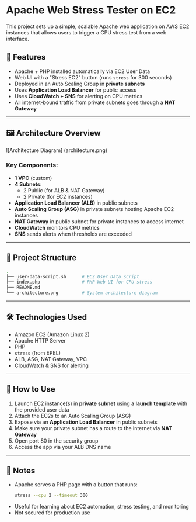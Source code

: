 # Apache Web Stress Tester on EC2

This project sets up a simple, scalable Apache web application on AWS EC2 instances that allows users to trigger a CPU stress test from a web interface.

## 🚀 Features

- Apache + PHP installed automatically via EC2 User Data
- Web UI with a "Stress EC2" button (runs `stress` for 300 seconds)
- Deployed in an Auto Scaling Group in **private subnets**
- Uses **Application Load Balancer** for public access
- Uses **CloudWatch + SNS** for alerting on CPU metrics
- All internet-bound traffic from private subnets goes through a **NAT Gateway**

---

## 🖼️ Architecture Overview

![Architecture Diagram] (architecture.png)

### Key Components:

- **1 VPC** (custom)
- **4 Subnets**:
  - 2 Public (for ALB & NAT Gateway)
  - 2 Private (for EC2 instances)
- **Application Load Balancer (ALB)** in public subnets
- **Auto Scaling Group (ASG)** in private subnets hosting Apache EC2 instances
- **NAT Gateway** in public subnet for private instances to access internet
- **CloudWatch** monitors CPU metrics
- **SNS** sends alerts when thresholds are exceeded

---

## 📁 Project Structure

```bash
.
├── user-data-script.sh      # EC2 User Data script
├── index.php                # PHP Web UI for CPU stress
├── README.md
└── architecture.png         # System architecture diagram
```

---

## 🛠️ Technologies Used

- Amazon EC2 (Amazon Linux 2)
- Apache HTTP Server
- PHP
- `stress` (from EPEL)
- ALB, ASG, NAT Gateway, VPC
- CloudWatch & SNS for alerting

---

## 🧪 How to Use

1. Launch EC2 instance(s) in **private subnet** using a **launch template** with the provided user data
2. Attach the EC2s to an Auto Scaling Group (ASG)
3. Expose via an **Application Load Balancer** in public subnets
4. Make sure your private subnet has a route to the internet via **NAT Gateway**
5. Open port 80 in the security group
6. Access the app via your ALB DNS name

---

## 📌 Notes

- Apache serves a PHP page with a button that runs:  
  ```bash
  stress --cpu 2 --timeout 300
  ```
- Useful for learning about EC2 automation, stress testing, and monitoring
- Not secured for production use
